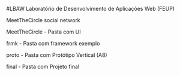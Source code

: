 #LBAW
Laboratório de Desenvolvimento de Aplicações Web (FEUP)

MeetTheCircle social network

MeetTheCircle - Pasta com UI

frmk - Pasta com framework exemplo

proto - Pasta com Protótipo Vertical (A8)

final - Pasta com Projeto final
